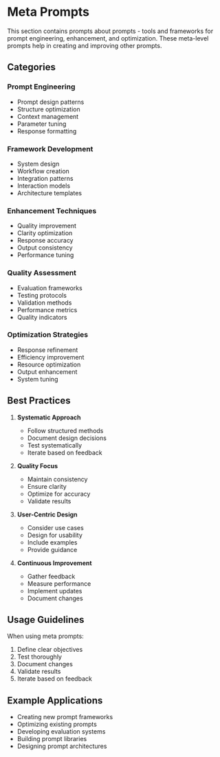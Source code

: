 # Meta Prompts

This section contains prompts about prompts - tools and frameworks for prompt engineering, enhancement, and optimization. These meta-level prompts help in creating and improving other prompts.

## Categories

### Prompt Engineering
- Prompt design patterns
- Structure optimization
- Context management
- Parameter tuning
- Response formatting

### Framework Development
- System design
- Workflow creation
- Integration patterns
- Interaction models
- Architecture templates

### Enhancement Techniques
- Quality improvement
- Clarity optimization
- Response accuracy
- Output consistency
- Performance tuning

### Quality Assessment
- Evaluation frameworks
- Testing protocols
- Validation methods
- Performance metrics
- Quality indicators

### Optimization Strategies
- Response refinement
- Efficiency improvement
- Resource optimization
- Output enhancement
- System tuning

## Best Practices

1. **Systematic Approach**
   - Follow structured methods
   - Document design decisions
   - Test systematically
   - Iterate based on feedback

2. **Quality Focus**
   - Maintain consistency
   - Ensure clarity
   - Optimize for accuracy
   - Validate results

3. **User-Centric Design**
   - Consider use cases
   - Design for usability
   - Include examples
   - Provide guidance

4. **Continuous Improvement**
   - Gather feedback
   - Measure performance
   - Implement updates
   - Document changes

## Usage Guidelines

When using meta prompts:
1. Define clear objectives
2. Test thoroughly
3. Document changes
4. Validate results
5. Iterate based on feedback

## Example Applications

- Creating new prompt frameworks
- Optimizing existing prompts
- Developing evaluation systems
- Building prompt libraries
- Designing prompt architectures 
